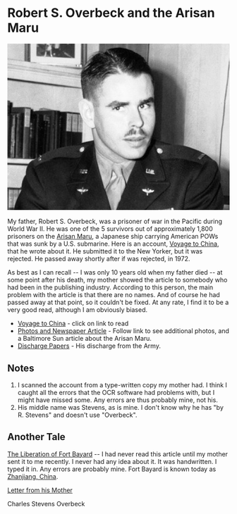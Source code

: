# Robert S. Overbeck and the Arisan Maru

![photo](../../src/images/rso_army.png)
          
My father, Robert S. Overbeck, was a prisoner of war in the Pacific during World
War II. He was one of the 5 survivors out of approximately 1,800 prisoners on
the [Arisan Maru](http://www.google.com/search?hl=en&amp;q=arisan+maru&amp;btnG=Google+Search),
a Japanese ship carrying American POWs that was sunk by a U.S. submarine.
Here is an account, [Voyage to China](../Voyage_to_China/), that he wrote about it.
He submitted it to the New Yorker, but it was rejected. He passed away shortly
after if was rejected, in 1972.

As best as I can recall -- I was only 10 years old when my father died -- at some point after his death, my mother showed the article to somebody who had been in the publishing industry. According to this person, the main problem with the article is that there are no names. And of course he had passed away at that point, so it couldn't be fixed. At any rate, I find it to be a very good read, although I am obviously biased.

* [Voyage to China](../VoyageToChina/) -  click on link to read
* [Photos and Newspaper Article]() - Follow link to see additional photos, and a Baltimore Sun article about the Arisan Maru.
* [Discharge Papers]() - His discharge from the Army.

## Notes

1. I scanned the account from a type-written copy my mother had. I think I caught all the errors that the OCR software had problems with, but I might have missed some. Any errors are thus probably mine, not his.
2. His middle name was Stevens, as is mine. I don't know why he has &quot;by R. Stevens&quot; and doesn't use &quot;Overbeck&quot;.

## Another Tale

[The Liberation of Fort Bayard](../LiberationOfFortBayard/) -- I had never read this article until my mother sent it to me recently. I never had any idea about it. It was handwritten. I typed it in. Any errors are probably mine. Fort Bayard is known today as [Zhanjiang, China](http://en.wikipedia.org/wiki/Zhanjiang).

[Letter from his Mother](../LetterFromMother/)

Charles Stevens Overbeck



